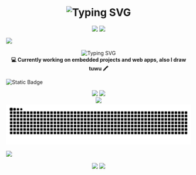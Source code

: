 <h1 align="center"><img src="https://readme-typing-svg.herokuapp.com?font=Murecho&weight=500&size=40&duration=1&pause=6666&color=FFFFFF&background=0D1117&center=true&vCenter=true&width=435&lines=NeoDoggy%EF%BC%8Fniokai;%E3%83%8B%E3%82%AA%E3%82%AB%E3%82%A4" style="overflow: visible"  alt="Typing SVG" /></h1>

<p align="center">
  <img src="https://img.shields.io/github/stars/NeoDoggy?style=for-the-badge&logoSize=auto&label=stars%20owned&color=fe8a2c&logo=github">
  <img src="https://komarev.com/ghpvc/?username=NeoDoggy&label=Views&color=7856ff&style=for-the-badge"/>
</p>

<img src="https://img.shields.io/badge/About%20me-=w=-pink?style=for-the-badge">

<p align="center">
  <img src="https://readme-typing-svg.herokuapp.com?font=Press+Start+2P&pause=1000&color=FFFFFF&background=0D1117&center=true&vCenter=true&random=true&width=435&lines=Computwer+Enginyeew" alt="Typing SVG" />
  <b>
  <br>
  💻 Currently working on embedded projects and web apps, also I draw tuwu 🖍
  </b>
</p>

![Static Badge](https://img.shields.io/badge/Github%20stats-=u=-pink?style=for-the-badge&logo=github&color=00ba7c)


<p align="center">
<img width="48%" src="https://github-readme-stats.vercel.app/api?username=neodoggy&theme=dark&show_icons=true&custom_title=neodoggy%27s%20status&include_all_commits=true&rank_icon=github&show=discussions_answered&border_radius=20"/>   
<img width="37%"  src="https://github-readme-stats.vercel.app/api/top-langs/?username=neodoggy&theme=dark&layout=donut&border_radius=20"/>  
<br/>
<img src="https://github-profile-trophy.vercel.app/?username=NeoDoggy&theme=onedark&row=1"/>
<br/>
<img src="https://raw.githubusercontent.com/NeoDoggy/neodoggy/refs/heads/output/github-snake-dark.svg"/>
</p>


![](https://img.shields.io/badge/Current%20workin%20on-=p=-pink?style=for-the-badge&color=1d9bf0)  

<p align="center">
<a href="https://github.com/NeoDoggy/BetterMochi"><img src="https://github-readme-stats.vercel.app/api/pin/?username=neodoggy&repo=BetterMochi&theme=dark"></a>
<a href="https://github.com/NeoDoggy/nyadoggy_DCbot"><img src="https://github-readme-stats.vercel.app/api/pin/?username=neodoggy&repo=nyadoggy_DCbot&theme=dark"></a>
</p>

<!--
**NeoDoggy/neodoggy** is a ✨ _special_ ✨ repository because its `README.md` (this file) appears on your GitHub profile.

Here are some ideas to get you started:

- 🔭 I’m currently working on ...
- 🌱 I’m currently learning ...
- 👯 I’m looking to collaborate on ...
- 🤔 I’m looking for help with ...
- 💬 Ask me about ...
- 📫 How to reach me: ...
- 😄 Pronouns: ...
- ⚡ Fun fact: ...
-->
